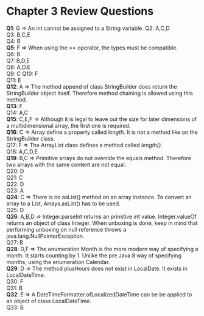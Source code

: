 # Chapter 3 Review Questions

__Q1__: G => An int cannot be assigned to a String variable.
Q2: A,C,D  
Q3: B,C,E  
Q4: B  
__Q5__: F => When using the == operator, the types must be compatible.  
Q6: B  
Q7: B,D,E  
Q8: A,D.E  
Q9: C
Q10: F  
Q11: E  
__Q12__: A => The method append of class StringBuilder does return the StringBuilder object itself. Therefore method chaining is allowed using this method.  
__Q13__: F  
Q14: A,C  
__Q15__: C,E,F => Although it is legal to leave out the size for later dimensions of a multidimensional array, the first one is required.  
__Q16__: C => Array define a property called _length_. It is not a method like on the StringBuilder class.  
Q17: F => The ArrayList class defines a method called _length()_.  
Q18: A,C,D,E  
__Q19__: B,C => Primitive arrays do not override the equals method. Therefore two arrays with the same content are not equal.  
Q20: D  
Q21: C  
Q22: D  
Q23: A  
__Q24__: C => There is no asList() method on an array instance. To convert an array to a List, Arrays.asList() has to be used.  
Q25: D  
__Q26__: A,B,D => Integer.parseInt returns an primitive int value. Integer.valueOf returns an object of class Integer. When unboxing is done, keep in mind that performing unboxing on null reference throws a java.lang.NullPointerException.  
Q27: B  
__Q28__: D,F => The enumeration Month is the more modern way of specifying a month. It starts counting by 1. Unlike the pre Java 8 way of specifying months, using the enumeration Calendar.  
__Q29__: D => The method plusHours does not exist in LocalDate. It exists in LocalDateTime.  
Q30: F  
Q31: B  
__Q32__: E => A DateTimeFormatter.ofLocalizedDateTime can be be applied to an object of class LocalDateTime.  
Q33: B
